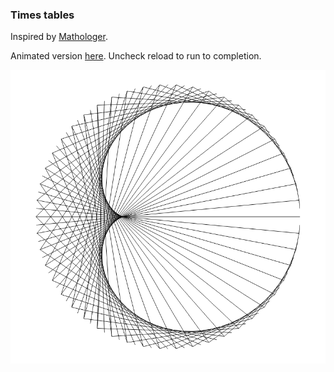 ### Times tables
Inspired by [Mathologer](https://t.co/bIaBHG5UqA).

Animated version [here](https://rawgit.com/deanturpin/Generative/master/index.html).
Uncheck reload to run to completion.

![](timestables.png)
